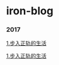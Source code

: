 # iron-blog

### 2017


[1.步入正轨的生活](https://github.com/ironspacewang/iron-blog/blob/master/content/2017/08/16/%E6%AD%A5%E5%85%A5%E6%AD%A3%E8%BD%A8%E7%9A%84%E7%94%9F%E6%B4%BB.md "步入正轨的生活") 

[1.步入正轨的生活](./blob/master/content/2017/08/16/%E6%AD%A5%E5%85%A5%E6%AD%A3%E8%BD%A8%E7%9A%84%E7%94%9F%E6%B4%BB.md "步入正轨的生活") 
